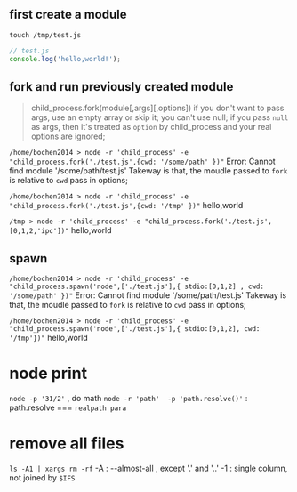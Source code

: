
## first create a module
`touch /tmp/test.js`

```js
// test.js
console.log('hello,world!');
```

## fork and run previously created module
> child_process.fork(module[,args][,options]) 
> if you don't want to pass args, use an empty array or skip it; you can't use null;  if you pass `null` as args, then it's treated as `option` by child_process and your real options are ignored;

`/home/bochen2014 > node -r 'child_process' -e "child_process.fork('./test.js',{cwd: '/some/path' })"`
Error: Cannot find module '/some/path/test.js'
Takeway is that, the moudle passed to `fork` is relative to `cwd` pass in options;

`/home/bochen2014 > node -r 'child_process' -e "child_process.fork('./test.js',{cwd: '/tmp' })"`
hello,world

`/tmp > node -r 'child_process' -e "child_process.fork('./test.js',[0,1,2,'ipc'])"`
hello,world

## spawn
`/home/bochen2014 > node -r 'child_process' -e "child_process.spawn('node',['./test.js'],{ stdio:[0,1,2] , cwd: '/some/path' })"`
Error: Cannot find module '/some/path/test.js'
Takeway is that, the moudle passed to `fork` is relative to `cwd` pass in options;

`/home/bochen2014 > node -r 'child_process' -e "child_process.spawn('node',['./test.js'],{ stdio:[0,1,2], cwd: '/tmp'})"`
hello,world


# node print
`node -p '31/2'` , do math
`node -r 'path'  -p 'path.resolve()'`  : path.resolve === `realpath para`

# remove all files
`ls -A1 | xargs rm -rf`
-A : --almost-all , except '.' and '..'
-1 : single column, not joined by `$IFS`